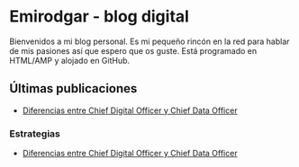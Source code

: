 # Emirodgar - blog digital

Bienvenidos a mi blog personal. Es mi pequeño rincón en la red para hablar de mis pasiones así que espero que os guste. Está programado en HTML/AMP y alojado en GitHub.

<h2>Últimas publicaciones</h2>

- [Diferencias entre Chief Digital Officer y Chief Data Officer](estrategia/diferencia-chief-data-officer-chief-digital-officer.md)


<h3>Estrategias</h3>

- [Diferencias entre Chief Digital Officer y Chief Data Officer](estrategia/diferencia-chief-data-officer-chief-digital-officer.html)


